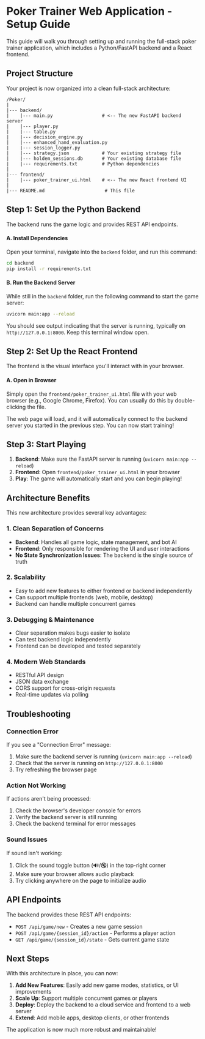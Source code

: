 # Poker Trainer Web Application - Setup Guide

This guide will walk you through setting up and running the full-stack poker trainer application, which includes a Python/FastAPI backend and a React frontend.

## Project Structure

Your project is now organized into a clean full-stack architecture:

```
/Poker/
|
|--- backend/
|    |--- main.py                  # <-- The new FastAPI backend server
|    |--- player.py
|    |--- table.py
|    |--- decision_engine.py
|    |--- enhanced_hand_evaluation.py
|    |--- session_logger.py
|    |--- strategy.json            # Your existing strategy file
|    |--- holdem_sessions.db       # Your existing database file
|    |--- requirements.txt         # Python dependencies
|
|--- frontend/
|    |--- poker_trainer_ui.html    # <-- The new React frontend UI
|
|--- README.md                      # This file
```

## Step 1: Set Up the Python Backend

The backend runs the game logic and provides REST API endpoints.

#### A. Install Dependencies

Open your terminal, navigate into the `backend` folder, and run this command:

```bash
cd backend
pip install -r requirements.txt
```

#### B. Run the Backend Server

While still in the `backend` folder, run the following command to start the game server:

```bash
uvicorn main:app --reload
```

You should see output indicating that the server is running, typically on `http://127.0.0.1:8000`. Keep this terminal window open.

## Step 2: Set Up the React Frontend

The frontend is the visual interface you'll interact with in your browser.

#### A. Open in Browser

Simply open the `frontend/poker_trainer_ui.html` file with your web browser (e.g., Google Chrome, Firefox). You can usually do this by double-clicking the file.

The web page will load, and it will automatically connect to the backend server you started in the previous step. You can now start training!

## Step 3: Start Playing

1. **Backend**: Make sure the FastAPI server is running (`uvicorn main:app --reload`)
2. **Frontend**: Open `frontend/poker_trainer_ui.html` in your browser
3. **Play**: The game will automatically start and you can begin playing!

## Architecture Benefits

This new architecture provides several key advantages:

### **1. Clean Separation of Concerns**
- **Backend**: Handles all game logic, state management, and bot AI
- **Frontend**: Only responsible for rendering the UI and user interactions
- **No State Synchronization Issues**: The backend is the single source of truth

### **2. Scalability**
- Easy to add new features to either frontend or backend independently
- Can support multiple frontends (web, mobile, desktop)
- Backend can handle multiple concurrent games

### **3. Debugging & Maintenance**
- Clear separation makes bugs easier to isolate
- Can test backend logic independently
- Frontend can be developed and tested separately

### **4. Modern Web Standards**
- RESTful API design
- JSON data exchange
- CORS support for cross-origin requests
- Real-time updates via polling

## Troubleshooting

### **Connection Error**
If you see a "Connection Error" message:
1. Make sure the backend server is running (`uvicorn main:app --reload`)
2. Check that the server is running on `http://127.0.0.1:8000`
3. Try refreshing the browser page

### **Action Not Working**
If actions aren't being processed:
1. Check the browser's developer console for errors
2. Verify the backend server is still running
3. Check the backend terminal for error messages

### **Sound Issues**
If sound isn't working:
1. Click the sound toggle button (🔊/🔇) in the top-right corner
2. Make sure your browser allows audio playback
3. Try clicking anywhere on the page to initialize audio

## API Endpoints

The backend provides these REST API endpoints:

- `POST /api/game/new` - Creates a new game session
- `POST /api/game/{session_id}/action` - Performs a player action
- `GET /api/game/{session_id}/state` - Gets current game state

## Next Steps

With this architecture in place, you can now:

1. **Add New Features**: Easily add new game modes, statistics, or UI improvements
2. **Scale Up**: Support multiple concurrent games or players
3. **Deploy**: Deploy the backend to a cloud service and frontend to a web server
4. **Extend**: Add mobile apps, desktop clients, or other frontends

The application is now much more robust and maintainable! 